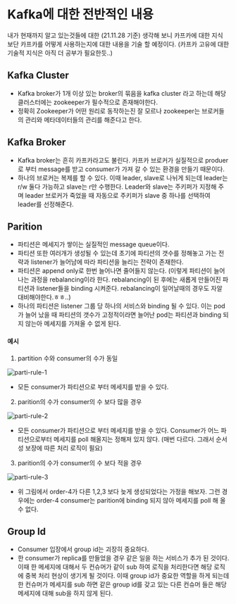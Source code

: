 # Kafka에 대한 전반적인 내용 
내가 현재까지 알고 있는것들에 대한 (21.11.28 기준)
생각해 보니 카프카에 대한 지식 보단 카프카를 어떻게 사용하는지에 대한 내용을 기술 할 예정이다. 
(카프카 고유에 대한 기술적 지식은 아직 더 공부가 필요한듯..)

## Kafka Cluster 

- Kafka broker가 1개 이상 있는 broker의 묶음을 kafka cluster 라고 하는데 해당 클러스터에는 zookeeper가 필수적으로 존재해야한다. 
- 정확히 Zookeeper가 어떤 원리로 동작하는진 잘 모르나 zookeeper는 브로커들의 관리와 메타데이터들의 관리를 해준다고 한다. 

## Kafka Broker

- Kafka broker는 흔히 카프카라고도 불린다. 카프카 브로커가 실질적으로 produer로 부터 message를 받고 consumer가 가져 갈 수 있는 환경을 만들기 때문이다. 
- 하나의 브로커는 복제를 할 수 있다. 이때 leader, slave로 나뉘게 되는데 leader는 r/w 둘다 가능하고 slave는 r만 수행한다. Leader와 slave는 주키퍼가 지정해 주며 leader 브로커가 죽었을 때 자동으로 주키퍼가 slave 중 하나를 선택하여 leader를 선정해준다.

## Parition 

- 파티션은 메세지가 쌓이는 실질적인 message queue이다.
- 파티션 또한 여러개가 생성될 수 있는데 초기에 파티션의 갯수를 정해놓고 가는 전략과 listener가 늘어남에 따라 파티션을 늘리는 전략이 존재한다. 
- 파티션은 append only로 한번 늘어나면 줄어들지 않는다. (이렇게 파티션이 늘어나는 과정을 rebalancing이라 한다. rebalancing이 된 후에는 새롭게 만들어진 파티션과 listener들을 binding 시켜준다. rebalancing이 일어날때의 경우도 자알 대비해야한다.ㅎㅎ..)
- 하나의 파티션은 listener 그룹 당 하나의 서비스와 binding 될 수 있다. 이는 pod가 늘어 났을 때 파티션의 갯수가 고정적이라면 늘어난 pod는 파티션과 binding 되지 않는아 메세지를 가져올 수 없게 된다.  

#### 예시 

1) partition 수와 consumer의 수가 동일 

![parti-rule-1](https://user-images.githubusercontent.com/43136526/143767201-18a19d58-39fd-46e5-8f57-4d08ca77da99.png)

- 모든 consumer가 파티션으로 부터 메세지를 받을 수 있다. 

2) parition의 수가 consumer의 수 보다 많을 경우 

![parti-rule-2](https://user-images.githubusercontent.com/43136526/143767207-32a7d9a7-ff8c-4560-89d5-d2f69ab76741.png)

- 모든 consumer가 파티션으로 부터 메세지를 받을 수 있다. Consumer가 어느 파티션으로부터 메세지를 poll 해올지는 정해져 있지 않다. (매번 다르다. 그래서 순서성 보장에 따른 처리 로직이 필요)

3) parition의 수가 consumer의 수 보다 적을 경우 

![parti-rule-3](https://user-images.githubusercontent.com/43136526/143767212-c63c224b-e1a8-4e33-b9bc-4e4c069b7291.png)

- 위 그림에서 order-4가 다른 1,2,3 보다 늦게 생성되었다는 가정을 해보자. 그런 경우에는 order-4 consumer는 parition에 binding 되지 않아 메세지를 poll 해 올 수 없다. 

## Group Id 

- Consumer 입장에서 group id는 괴장히 중요하다. 
- 한 consumer가 replica를 만들었을 경우 같은 일을 하는 서비스가 추가 된 것이다. 이때 한 메세지에 대해서 두 컨슈머가 같이 sub 하여 로직을 처리한다면 해당 로직에 중복 처리 현상이 생기게 될 것이다. 이때 group id가 중요한 역할을 하게 되는데 한 컨슈머가 메세지를 sub 하면 같은 group id를 갖고 있는 다른 컨슈머 들은 해당 메세지에 대해 sub을 하지 않게 된다. 





